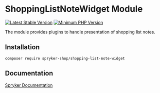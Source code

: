 # ShoppingListNoteWidget Module
[![Latest Stable Version](https://poser.pugx.org/spryker-shop/shopping-list-note-widget/v/stable.svg)](https://packagist.org/packages/spryker-shop/shopping-list-note-widget)
[![Minimum PHP Version](https://img.shields.io/badge/php-%3E%3D%208.2-8892BF.svg)](https://php.net/)

The module provides plugins to handle presentation of shopping list notes.

## Installation

```
composer require spryker-shop/shopping-list-note-widget
```

## Documentation

[Spryker Documentation](https://docs.spryker.com)
